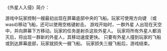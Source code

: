 《外星人入侵》简介：

游戏中玩家控制一艘最初出现在屏幕底部中央的飞船。玩家可使用方向键
（或wasd)移动飞船，还可以使用空格键射击。 游戏开始时，一群外星
人出现在天空中，并向屏幕下方移动。玩家的任务是射杀这些外星人。
玩家将所有外星人都消灭后，将出现一群新的外星人，其移动速度更快。
只要有外星人撞到玩家的飞船或到达屏幕底部，玩家就损失一艘飞船。
玩家损失三艘飞船后，游戏结束。
